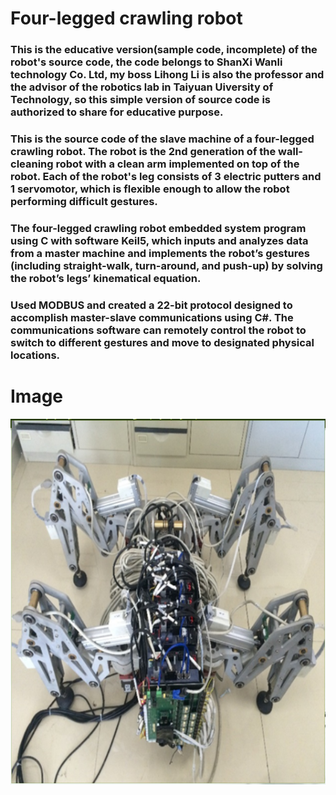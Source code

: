 # Four-legged crawling robot

### This is the educative version(sample code, incomplete) of the robot's source code, the code belongs to ShanXi Wanli technology Co. Ltd, my boss Lihong Li is also the professor and the advisor of the robotics lab in Taiyuan Uiversity of Technology, so this simple version of source code is authorized to share for educative purpose.

### This is the source code of the slave machine of a four-legged crawling robot. The robot is the 2nd generation of the wall-cleaning robot with a clean arm implemented on top of the robot. Each of the robot's leg consists of 3 electric putters and 1 servomotor, which is flexible enough to allow the robot performing difficult gestures.

### The four-legged crawling robot embedded system program using C with software Keil5, which inputs and analyzes data from a master machine and implements the robot’s gestures (including straight-walk, turn-around, and push-up) by solving the robot’s legs’ kinematical equation.

### Used MODBUS and created a 22-bit protocol designed to accomplish master-slave communications using C#. The communications software can remotely control the robot to switch to different gestures and move to designated physical locations.

# Image
![image](https://github.com/guojutaoo/Robotics/blob/master/STM32_Project/Image/robot.jpg)
